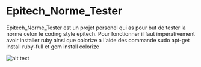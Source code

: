 # Epitech_Norme_Tester
Epitech_Norme_Tester est un projet personel qui as pour but de tester la norme celon le coding style epitech.
Pour fonctionner il faut impérativement avoir installer ruby ainsi que colorize a l'aide des commande sudo apt-get install ruby-full et gem install colorize

![alt text](https://zupimages.net/up/21/17/ee6m.png)
